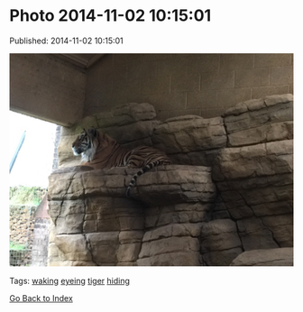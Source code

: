 
# Photo 2014-11-02 10:15:01

Published: 2014-11-02 10:15:01

![](101570033492-0.jpg)

Tags: [waking](tag-waking.md) [eyeing](tag-eyeing.md) [tiger](tag-tiger.md) [hiding](tag-hiding.md)

[Go Back to Index](index.md)
